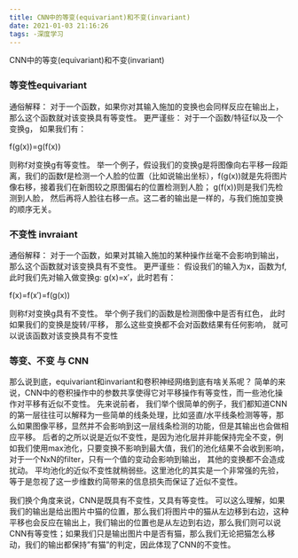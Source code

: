 ```yaml
---
title: CNN中的等变(equivariant)和不变(invariant)
date: 2021-01-03 21:16:26
tags: -深度学习
---
```


CNN中的等变(equivariant)和不变(invariant)

<!-- more -->

### 等变性equivariant

通俗解释： 对于一个函数，如果你对其输入施加的变换也会同样反应在输出上，那么这个函数就对该变换具有等变性。
更严谨些：
对于一个函数/特征f以及一个变换g， 如果我们有：

f(g(x))=g(f(x))

则称f对变换g有等变性。
举一个例子，假设我们的变换g是将图像向右平移一段距离，我们的函数f是检测一个人脸的位置（比如说输出坐标），f(g(x))就是先将图片像右移，接着我们在新图较之原图偏右的位置检测到人脸； g(f(x))则是我们先检测到人脸， 然后再将人脸往右移一点。这二者的输出是一样的，与我们施加变换的顺序无关。

### 不变性 invraiant
通俗解释： 对于一个函数，如果对其输入施加的某种操作丝毫不会影响到输出，那么这个函数就对该变换具有不变性。
更严谨些：
假设我们的输入为x，函数为f, 此时我们先对输入做变换g: g(x)=x′，此时若有：

f(x)=f(x′)=f(g(x))

则称f对变换g具有不变性。
举个例子我们的函数是检测图像中是否有红色， 此时如果我们的变换是旋转/平移， 那么这些变换都不会对函数结果有任何影响， 就可以说该函数对该变换具有不变性

### 等变、不变 与 CNN

那么说到底，equivariant和invariant和卷积神经网络到底有啥关系呢？
简单的来说，CNN中的卷积操作中的参数共享使得它对平移操作有等变性，而一些池化操作对平移有近似不变性。
先来说前者， 我们举个很简单的例子，我们都知道CNN的第一层往往可以解释为一些简单的线条处理，比如竖直/水平线条检测等等，那么如果图像平移，显然并不会影响到这一层线条检测的功能，但是其输出也会做相应平移。
后者的之所以说是近似不变性，是因为池化层并非能保持完全不变，例如我们使用max池化，只要变换不影响到最大值，我们的池化结果不会收到影响，对于一个NxN的filter，只有一个值的变动会影响到输出， 其他的变换都不会造成扰动。 平均池化的近似不变性就稍弱些。这里池化的其实是一个非常强的先验，等于是忽视了这一步维数约简带来的信息损失而保证了近似不变性。

我们换个角度来说，CNN是既具有不变性，又具有等变性。 可以这么理解，如果我们的输出是给出图片中猫的位置，那么我们将图片中的猫从左边移到右边，这种平移也会反应在输出上，我们输出的位置也是从左边到右边，那么我们则可以说CNN有等变性；如果我们只是输出图片中是否有猫，那么我们无论把猫怎么移动，我们的输出都保持”有猫”的判定，因此体现了CNN的不变性。